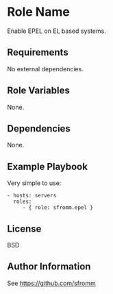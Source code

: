Role Name
=========

Enable EPEL on EL based systems.

Requirements
------------

No external dependencies.

Role Variables
--------------

None.

Dependencies
------------

None.

Example Playbook
----------------

Very simple to use:

    - hosts: servers
      roles:
         - { role: sfromm.epel }

License
-------

BSD

Author Information
------------------

See https://github.com/sfromm
